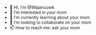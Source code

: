 - 👋 Hi, I’m @Wajanuuwk
- 👀 I’m interested in your mom
- 🌱 I’m currently learning about your mom
- 💞️ I’m looking to collaborate on your mom
- 📫 How to reach me: ask your mom

<!---
Wajanuuwk/Wajanuuwk is a ✨ special ✨ repository because its `README.md` (this file) appears on your GitHub profile.
You can click the Preview link to take a look at your changes.
--->
